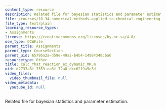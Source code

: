 ```yaml
---
content_type: resource
description: Related file for bayesian statistics and parameter estimation.
file: /courses/10-34-numerical-methods-applied-to-chemical-engineering-fall-2005/d2737a8f7353ca6f72a8dcc6219a5c3d_calc_Yhat_reaction_ex_dynamic_MR.m
file_type: text/plain
learning_resource_types:
- Assignments
license: https://creativecommons.org/licenses/by-nc-sa/4.0/
ocw_type: OCWFile
parent_title: Assignments
parent_type: CourseSection
parent_uid: 6579ba2a-d59e-49a2-b4b4-14584348cba6
resourcetype: Other
title: calc_Yhat_reaction_ex_dynamic_MR.m
uid: d2737a8f-7353-ca6f-72a8-dcc6219a5c3d
video_files:
  video_thumbnail_file: null
video_metadata:
  youtube_id: null
---
```

Related file for bayesian statistics and parameter estimation.